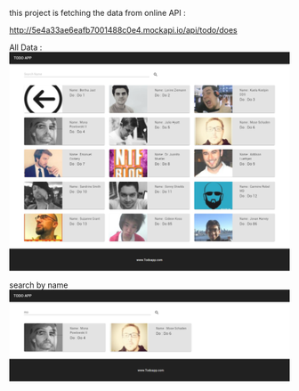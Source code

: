 ﻿this project is fetching the data from online API :

http://5e4a33ae6eafb7001488c0e4.mockapi.io/api/todo/does

All Data :
![alt text](https://github.com/meibuhang/fetch_api_todo/blob/master/image/screencapture-localhost-3000-2020-02-17-15_08_58.png)


search by name 
![alt text](https://github.com/meibuhang/fetch_api_todo/blob/master/image/screencapture-localhost-3000-2020-02-17-15_11_30.png)
